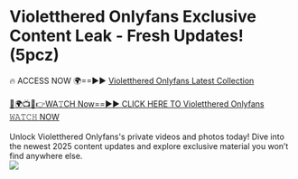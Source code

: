 # Violetthered Onlyfans Exclusive Content Leak - Fresh Updates! (5pcz)

🔥 ACCESS NOW 🌍==►► <a href="https://tinyurl.com/kvy9nzfs" rel="nofollow">Violetthered Onlyfans Latest Collection</a>
<br><br>
[🔴🌍📺📱👉WA𝚃CH Now==►► CLICK HERE TO Violetthered Onlyfans 𝚆𝙰𝚃𝙲𝙷 NOW](https://tinyurl.com/kvy9nzfs)
<br><br>
Unlock Violetthered Onlyfans's private videos and photos today! Dive into the newest 2025 content updates and explore exclusive material you won’t find anywhere else.
<br>
<a href="https://tinyurl.com/kvy9nzfs" rel="nofollow" data-target="animated-image.originalLink"><img src="https://camo.githubusercontent.com/8a4f000d20f83aca3bf7ec5f350d767afa0574a8a352519fd8cfa583a6f93a33/68747470733a2f2f692e696d6775722e636f6d2f644a486b345a712e676966" data-canonical-src="https://i.imgur.com/dJHk4Zq.gif" style="max-width: 100%; display: inline-block;" data-target="animated-image.originalImage"></a>
<br>

